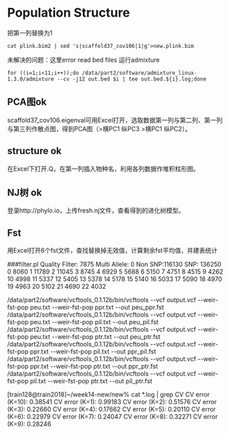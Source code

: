 # Population Structure


把第一列替换为1
```shell
cat plink.bim2 | sed 's|scaffold37_cov106|1|g'>new.plink.bim
```
未解决的问题：这里error read bed files
运行admixture
```shell
for ((i=1;i<11;i++));do /data/part2/software/admixture_linux-1.3.0/admixture --cv -j12 out.bed $i | tee out.bed.${i}.log;done
```

## PCA图ok
scaffold37_cov106.eigenval可用Excel打开，选取数据第一列与第二列、第一列与第三列作散点图，得到PCA图（>横PC1 纵PC3 >横PC1 纵PC2）。
## structure ok
在Excel下打开.Q，在第一列插入物种名，利用各列数据作堆积柱形图。
## NJ树 ok
登录http://phylo.io，上传fresh.nj文件，查看得到的进化树模型。
## Fst
用Excel打开6个fst文件，查找替换掉无效值，计算剩余fst平均值，并建表统计


###filter.pl
Quality Filter: 7875
Multi Allele: 0
Non SNP:116130
SNP: 136250
0	8060
1	11789
2	11045
3	8745
4	6929
5	5688
6	5150
7	4751
8	4515
9	4262
10	4998
11	5337
12	5405
13	5378
14	5178
15	5140
16	5033
17	5090
18	4970
19	4963
20	5102
21	4690
22	4032


/data/part2/software/vcftools_0.1.12b/bin/vcftools --vcf output.vcf  --weir-fst-pop peu.txt --weir-fst-pop ppr.txt  --out peu_ppr.fst
/data/part2/software/vcftools_0.1.12b/bin/vcftools --vcf output.vcf  --weir-fst-pop peu.txt --weir-fst-pop pil.txt  --out peu_pil.fst
/data/part2/software/vcftools_0.1.12b/bin/vcftools --vcf output.vcf  --weir-fst-pop peu.txt --weir-fst-pop ptr.txt  --out peu_ptr.fst
/data/part2/software/vcftools_0.1.12b/bin/vcftools --vcf output.vcf  --weir-fst-pop ppr.txt --weir-fst-pop pil.txt  --out ppr_pil.fst
/data/part2/software/vcftools_0.1.12b/bin/vcftools --vcf output.vcf  --weir-fst-pop ppr.txt --weir-fst-pop ptr.txt  --out ppr_ptr.fst
/data/part2/software/vcftools_0.1.12b/bin/vcftools --vcf output.vcf  --weir-fst-pop pil.txt --weir-fst-pop ptr.txt  --out pil_ptr.fst


[train128@train2018]~/week14-new/new% cat *.log | grep CV
CV error (K=10): 0.38541
CV error (K=1): 0.99183
CV error (K=2): 0.51576
CV error (K=3): 0.22660
CV error (K=4): 0.17662
CV error (K=5): 0.20110
CV error (K=6): 0.22979
CV error (K=7): 0.24047
CV error (K=8): 0.32271
CV error (K=9): 0.28246